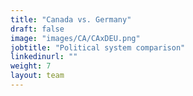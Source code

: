 ```yaml
---
title: "Canada vs. Germany"
draft: false
image: "images/CA/CAxDEU.png"
jobtitle: "Political system comparison"
linkedinurl: ""
weight: 7
layout: team
---
```

